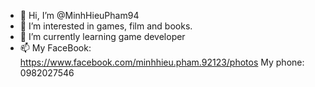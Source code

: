 - 👋 Hi, I’m @MinhHieuPham94
- 👀 I’m interested in games, film and books.
- 🌱 I’m currently learning game developer
- 📫 My FaceBook: https://www.facebook.com/minhhieu.pham.92123/photos
     My phone: 0982027546

<!---
MinhHieuPham94/MinhHieuPham94 is a ✨ special ✨ repository because its `README.md` (this file) appears on your GitHub profile.
You can click the Preview link to take a look at your changes.
--->
